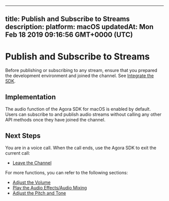 
---
title: Publish and Subscribe to Streams
description: 
platform: macOS
updatedAt: Mon Feb 18 2019 09:16:56 GMT+0000 (UTC)
---
# Publish and Subscribe to Streams
Before publishing or subscribing to any stream, ensure that you prepared the development environment and joined the channel. See [Integrate the SDK](../../en/Voice/mac_video.md).

## Implementation
The audio function of the Agora SDK for macOS is enabled by default. Users can subscribe to and publish audio streams without calling any other API methods once they have joined the channel.

## Next Steps
You are in a voice call. When the call ends, use the Agora SDK to exit the current call:

* [Leave the Channel](../../en/Voice/leave_mac.md)

For more functions, you can refer to the following sections:

* [Adjust the Volume](../../en/Voice/volume_mac.md)
* [Play the Audio Effects/Audio Mixing](../../en/Voice/effect_mixing_mac.md)
* [Adjust the Pitch and Tone](../../en/Voice/voice_effect_android_audio.md)
